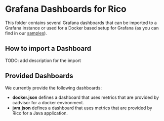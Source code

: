 # Grafana Dashboards for Rico

This folder contains several Grafana dashboards that can be imported to a Grafana instance or used for a Docker based setup for Grafana (as you can find in our [samples](https://github.com/rico-projects/rico-samples/tree/master/metrics-sample)).

## How to import a Dashboard

TODO: add description for the import

## Provided Dashboards

We currently provide the following dashboards:

* __docker.json__ defines a dashboard that uses metrics that are provided by cadvisor for a docker environment.
* __jvm.json__ defines a dashboard that uses metrics that are provided by Rico for a Java application.
